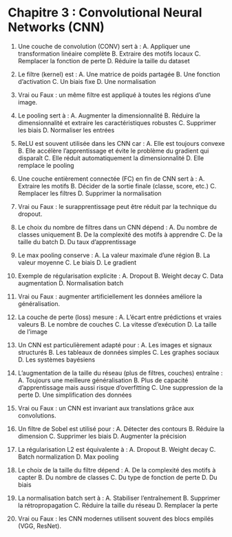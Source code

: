 # **Chapitre 3 : Convolutional Neural Networks (CNN)**

1. Une couche de convolution (CONV) sert à :
   A. Appliquer une transformation linéaire complète
   B. Extraire des motifs locaux
   C. Remplacer la fonction de perte
   D. Réduire la taille du dataset

2. Le filtre (kernel) est :
   A. Une matrice de poids partagée
   B. Une fonction d’activation
   C. Un biais fixe
   D. Une normalisation

3. Vrai ou Faux : un même filtre est appliqué à toutes les régions d’une image.

4. Le pooling sert à :
   A. Augmenter la dimensionnalité
   B. Réduire la dimensionnalité et extraire les caractéristiques robustes
   C. Supprimer les biais
   D. Normaliser les entrées

5. ReLU est souvent utilisée dans les CNN car :
   A. Elle est toujours convexe
   B. Elle accélère l’apprentissage et évite le problème du gradient qui disparaît
   C. Elle réduit automatiquement la dimensionnalité
   D. Elle remplace le pooling

6. Une couche entièrement connectée (FC) en fin de CNN sert à :
   A. Extraire les motifs
   B. Décider de la sortie finale (classe, score, etc.)
   C. Remplacer les filtres
   D. Supprimer la normalisation

7. Vrai ou Faux : le surapprentissage peut être réduit par la technique du dropout.

8. Le choix du nombre de filtres dans un CNN dépend :
   A. Du nombre de classes uniquement
   B. De la complexité des motifs à apprendre
   C. De la taille du batch
   D. Du taux d’apprentissage

9. Le max pooling conserve :
   A. La valeur maximale d’une région
   B. La valeur moyenne
   C. Le biais
   D. Le gradient

10. Exemple de régularisation explicite :
    A. Dropout
    B. Weight decay
    C. Data augmentation
    D. Normalisation batch

11. Vrai ou Faux : augmenter artificiellement les données améliore la généralisation.

12. La couche de perte (loss) mesure :
    A. L’écart entre prédictions et vraies valeurs
    B. Le nombre de couches
    C. La vitesse d’exécution
    D. La taille de l’image

13. Un CNN est particulièrement adapté pour :
    A. Les images et signaux structurés
    B. Les tableaux de données simples
    C. Les graphes sociaux
    D. Les systèmes bayésiens

14. L’augmentation de la taille du réseau (plus de filtres, couches) entraîne :
    A. Toujours une meilleure généralisation
    B. Plus de capacité d’apprentissage mais aussi risque d’overfitting
    C. Une suppression de la perte
    D. Une simplification des données

15. Vrai ou Faux : un CNN est invariant aux translations grâce aux convolutions.

16. Un filtre de Sobel est utilisé pour :
    A. Détecter des contours
    B. Réduire la dimension
    C. Supprimer les biais
    D. Augmenter la précision

17. La régularisation L2 est équivalente à :
    A. Dropout
    B. Weight decay
    C. Batch normalization
    D. Max pooling

18. Le choix de la taille du filtre dépend :
    A. De la complexité des motifs à capter
    B. Du nombre de classes
    C. Du type de fonction de perte
    D. Du biais

19. La normalisation batch sert à :
    A. Stabiliser l’entraînement
    B. Supprimer la rétropropagation
    C. Réduire la taille du réseau
    D. Remplacer la perte

20. Vrai ou Faux : les CNN modernes utilisent souvent des blocs empilés (VGG, ResNet).
